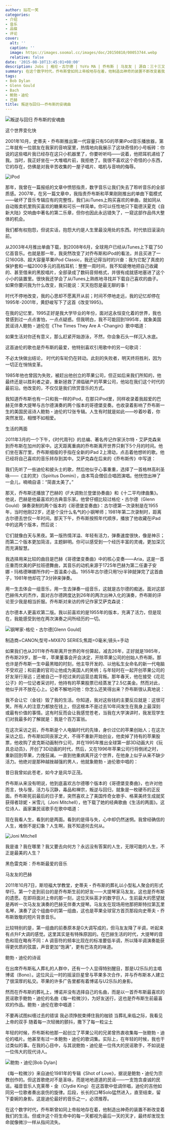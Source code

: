 ```yaml
---
author: 拈花一笑
categories:
- 介绍
- 音乐
- 品碟
- 评论
cover:
  alt: ''
  caption: ''
  image: https://images.soomal.cc/images/doc/20150810/00053744.webp
  relative: false
date: '2015-08-10T13:45:01+08:00'
description: Jobs | 格伦・古尔德 | YoYo MA | 乔布斯 | 马友友 | 源自：三十三又三分之一 | 版权：转载 |  平均/总评分：09.94/487
summary: 在这个数字时代，乔布斯曾如同上帝般地存在着，他制造出神奇的装置不断改变着我们的生活。但或许这个将生命中的每一天都视为最后一天的天才，最终却发现生命就像微沙一样从指间流失。
tags:
- Bob Dylan
- Glenn Gould
- Bach
- 鲍勃・迪伦
- 巴赫
title: 叛逆与回归――乔布斯的安魂曲
---
```


![叛逆与回归 乔布斯的安魂曲](https://images.soomal.cc/images/doc/20150810/00053744.webp)





这个世界变化快

2001年10月，史蒂夫・乔布斯推出第一代容量只有5G的苹果iPod音乐播放器，第二年就有一位朋友在我家的音响室里，热情地向我展示了这块奇怪的小号板砖：你说的这些唱片我已经存在这只小机器里了，你要听听吗――说着，他把耳机递给了我。当时，我正好坐在一大堆唱片前，我拒绝了。我很不喜欢这个奇怪的小东西，它的存在，仿佛是对我辛苦收集的一屋子唱片、唱机与音响的侮辱。

![iPod](https://images.soomal.cc/images/doc/20090417/00000834.webp)





那年，我曾在一篇报纸的文章中愤怒指责，数字音乐让我们失去了聆听音乐的全部质感。2007年，在另一篇文章中，我指责乔布斯和苹果刚刚推出的单曲下载模式――破坏了音乐专辑应有的完整性，我们从iTunes上购买喜欢的单曲，就如同从自动贩卖机里购买喜欢的糖果和可乐一样简单。你可以任性地只下载德沃夏克《自新大陆》交响曲中著名的第二乐章，但你也因此永远错失了，一窥这部作品伟大整体的机会。

我们都有权抱怨，但说实话，抱怨大约是人生里最没用处的东西。时代依旧滚滚向前。

从2003年4月推出单曲下载，到2008年6月，全球用户已经从iTunes上下载了50亿首音乐。也就是那一年，我突然改变了对乔布斯和iPod的看法，并且买进了一只160GB、超大容量苹果iPod Classic，我还记得当时的兴奋：我为它配了真皮的保护套和一幅2000多元的高档耳机：整整一周时间，我不知疲倦地把自己收藏的、甚至借来的黑胶唱片，全部录成了数码音频格式，并很有成就感地塞进了这个小小的装置里。很快我还学会了从iTunes上熟练地寻找并下载自己喜欢的曲子。如果你要问我为什么改变，我只能说：天天抱怨是最无聊的事！

时代不停地改变，我的心思却不愿离开从前；时间不停地走远，我的记忆却停在1995年-2001年，黄舒峻写下了这首《改变1995》。

在我的记忆里，1995正好是我大学毕业的年份，面对这永恒变化着的世界，我也曾感到过一点点害怕，一点点疑惑。但我明白，我不可能回到1995年，就象美国民谣诗人鲍勃・迪伦在《The Times They Are A -Changin》歌中唱道：


如果生活对你还有意义，那么赶紧开始游泳，不然，你会象石头一样沉入水底。


这首迪伦的歌也是乔布斯的最爱，他特别喜欢引用歌中的另一句歌词：


不必太快做出结论， 时代的车轮仍在转动。此刻的失败者，明天终将胜利，因为一切正在悄悄变革。


1985年他也曾因为失败，被赶出他创立的苹果公司，但正如后来我们所知的，他最终还是以胜利者之姿，重新拯救了濒临破产的苹果公司，他站在我们这个时代的最前沿。他改变的，不仅仅是我们欣赏音乐的方式。

我知道乔布斯也有一只和我一样的iPod，在那只iPod里，同样收录着我超爱的巴赫无伴奏大提琴与古尔德演奏的两个版本的哥德堡变奏。也收录着影响了乔布斯一生的美国民谣诗人鲍勃・迪伦的12张专辑。人生有时就是如此――吵着吵着，你突然发现，相憎不如相爱。

生活的两面

2011年3月的一个下午，《时代周刊》的总编、著名传记作家沃尔特・艾萨克森来到乔布斯在加州的家中。这天距离重病的乔布斯离开世界只剩下5个月的时间。他们坐在客厅里，乔布斯细瘦的手指在全新的iPad 2上滑动，点击着他想听的歌。他已经将自己喜欢的音乐转存到其中。艾萨克森在后来的《乔布斯传》中写道：


我们先听了一些迪伦和披头士的歌，然后他似乎心事重重，选择了一首格林高利圣咏――《主的灵》（Spiritus Domini），由本笃会僧侣合唱团演唱。他恍惚出神了一会儿，喃喃自语：“简直太美了。”


那天，乔布斯还播放了巴赫的《F大调勃兰登堡协奏曲》和《十二平均律曲集》。他说，巴赫是他最喜欢的古典音乐家。他曾仔细比较过格伦・古尔德（Glenn Gould）弹奏录制的两个版本的《哥德堡变奏曲》：古尔德第一次录制是在1955年，当时他刚22岁，还是个没什么名气的小钢琴师；1981年第二次录制时，距离古尔德去世仅一年时间。那天下午，乔布斯按照年代顺序，播放了他收藏在iPad中的这两个版本，然后说：


它们就像白天与黑夜。第一版热情洋溢、年轻有活力，弹奏速度很快，像是神示；而第二个版本更加简洁，主题鲜明。你可以感受到一个经历丰富的灵魂，更加深沉而充满智慧。


我选择用来比较的曲目是巴赫《哥德堡变奏曲》中的核心变奏――Aria，这是一首庄重而优美的萨拉班德舞曲，其音乐的动机来源于1725年巴赫为第二任妻子安娜・玛格德琳娜所作的一首温柔小品。1955年古尔德只用1分半钟就弹完了这首曲子，1981年他却花了3分钟来弹奏。

用一生去体会一组音乐，用一生去弹奏一组音乐，这就是古尔德的痴迷。面对这部巴赫伟大的杰作，面对古尔德跨度达到26年的两次出神入化的演奏，乔布斯的评论至少我是相当折服。乔布斯对来访的传记作家艾萨克森说：


古尔德本人更喜欢第二版。我以前喜欢的是1955年的版本，充满了活力，但是现在，我能感受到他在两次演奏之间所经历的一切。


![钢琴家-格伦・古尔德[Glenn Gould]](https://images.soomal.cc/images/doc/20140719/00044271.webp)

制造商=CANON;型号=MX870 SERIES;焦距=0毫米;镜头=手动



如果我们也从2011年乔布斯离开世界的年份算起，减去26年，正好就是1985年，乔布斯29岁。那一年，苹果董事会开会决定，开除苹果公司的创始人乔布斯。那也许是乔布斯一生中最黑暗的时刻，他主导开发的、以他私生女命名的新一代电脑不受欢迎；和前妻的官司让他成为美国人的笑柄；与年轻时在一起开创苹果公司的好友渐行渐远；还被自己一手挖过来的运营总裁背叛。那年春天，他在接受《花花公子》的一位记者采访时，他持有的苹果股票已经蒸发了2.5亿美金。然而对此，他似乎并不放在心上。记者不解地问他：你怎么还笑得出来？乔布斯很认真地说：


我不会让它（金钱）毁了我的生活。你知道，我对这些钱的主要反应就是：这很可笑。所有人的注意力都放在钱上，但这根本不是过去10年间发生在我身上最深刻或最有价值的事情。这有时反而会让我感觉苍老，当我在大学演讲时，我发现学生们对我最多的了解就是：我是个百万富翁。


在这次采访之前，乔布斯是个人电脑时代的先锋，身价过亿的苹果创始人；在这次采访之后，乔布斯如同丧家之犬，不得不重新开始创业，他卖掉了持有的苹果股票，他收购了皮克斯动画制作公司，并在1995年推出全球第一部3D动画大片《玩具总动员》，开创了3D动画的时代，然后，又在1996年苹果公司行将倒闭之时，重新回到苹果，力挽狂澜。一直到他重病离开这个世界，在他身上似乎从来不缺少活力。他绝对是那种越挫越强的男人，他就象鲍勃・迪伦歌中唱的：


昔日我曾如此苍老，如今才是风华正茂。


乔布斯从来没有明说，他到底喜欢古尔德哪个版本的《哥德堡变奏曲》，也许对他而言，快与慢，活力与沉静，毒品和禅宗，叛逆与回归，就象是一枚硬币的正反面。乔布斯死前最后的日子里，突然喜欢上了美国传奇女歌手、格莱美终生成就奖获得者琼妮・米雪儿（Joni Mitchell），他下载了她的经典歌曲《生活的两面》。这位诗人、画家兼民谣歌手在歌中唱道：


现在我看人生，看到的是两面。看到的是得与失，心中却仍然迷惘。我曾经确信的人生，难倒不是幻象？人生啊，我不知道何去何从。




![Joni Mitchell](https://images.soomal.cc/images/doc/20150810/00053745.webp)





我是谁？我在哪里？我又要去向何方？永远没有答案的人生，无限可能的人生，不正是最美的人生？

黑色雷克斯：乔布斯最爱的音乐

马友友的巴赫

2011年10月7日，斯坦福大学教堂，史蒂夫・乔布斯的葬礼以小型私人聚会的形式举行。第一个走到前台的是乔布斯生前的好友――大提琴家马友友。这也是乔布斯的遗愿。在即将面对上帝的那一刻，这位天纵英才的数字巨人，生前最大的愿望就是再听一次马友友演奏的巴赫无伴奏大提琴。马友友在现场用他那把斯特拉第瓦里名琴，演奏了这个组曲中的第一组曲，这也是苹果全球官方首页那段向史蒂夫・乔布斯致敬的短片背景音乐。

比较特别的是，第一组曲的前奏原本是G大调写成的，但马友友降了半调，听起来有点升F大调的感觉。这里其实是有特殊原因的。在巴赫生活的时代，大提琴的音色和现在略有不同：A 调音符的频率比现在的标准要低半调，所以降半调演奏能获得更优质的弦震，声音更加“饱满”，更有巴洛克的味道。



鲍勃・迪伦的诗谣

在出席乔布斯私人葬礼的人群中，还有一个人显得特别醒目，那是U2乐队的主唱博诺（Bono）。这位风云一时的摇滚巨星曾与苹果多次合作，并与乔布斯本人建立了很深厚的私交。苹果的许多广告里都有着博诺与U2乐队的身影。

然而在乔布斯的葬礼上，博诺并没有选择自己的名曲，而是以一首乔布斯最喜欢的民谣歌手鲍勃・迪伦的名曲《每一粒微沙》，为好友送行，这也是乔布斯生前最喜欢的作品。鲍勃・迪伦在歌中唱道：


不要再试图纠缠过去的错误
我必须挣脱束缚住我的枷锁
当葬礼来临之际，我看见上帝的双手
随着每一次轻微的颤抖，撒下了每一粒尘土




年轻的时候，乔布斯和他那一起创立了苹果公司的兄弟曾热衷收集每一张鲍勃・迪伦的唱片。他甚至有过一本鲍勃・迪伦的歌词集。实际上，在年轻的时候，我也干过类似的事。在我的心目中，与其说鲍勃・迪伦是一位伟大的民谣歌手，不如说是一位伟大的现代诗人。

![鲍勃・迪伦[Bob Dylan]](https://images.soomal.cc/images/doc/20140608/00043113.webp)





《每一粒微沙》来自迪伦1981年的专辑《Shot of Love》，据说是鲍勃・迪伦为宗教创作的。但这首歌绝对不是圣咏，而是地地道道的民谣――一支饱含虔诚的民谣。福音音乐人克莱蒂・金（Clydie King）在这首歌中低调伴唱，迪伦的吉他如同另一位歌者奏出哀伤的旋律。后段，长长的口琴Solo猛然进入，直至结束，留下委婉的身影。这是迪伦最好的音乐之一，必须推荐。

在这个数字时代，乔布斯曾如同上帝般地存在着，他制造出神奇的装置不断改变着我们的生活。但或许这个将生命中的每一天都视为最后一天的天才，最终却发现生命就像微沙一样从指间流失。